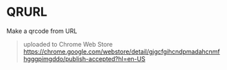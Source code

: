QRURL
=====


Make a qrcode from URL



>    uploaded to Chrome Web Store https://chrome.google.com/webstore/detail/gjgcfgihcndpmadahcnmfhgggpimgddo/publish-accepted?hl=en-US